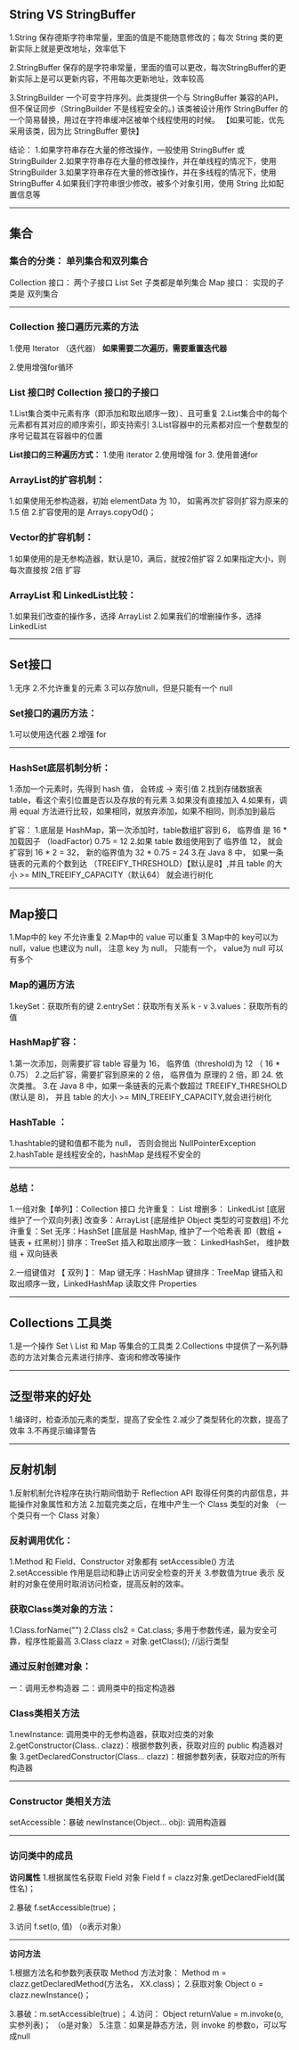 ## String 	VS 	StringBuffer

1.String 保存德斯字符串常量，里面的值是不能随意修改的；每次 String 类的更新实际上就是更改地址，效率低下

2.StringBuffer 保存的是字符串常量，里面的值可以更改，每次StringBuffer的更新实际上是可以更新内容，不用每次更新地址，效率较高

3.StringBuilder 一个可变字符序列。此类提供一个与 StringBuffer 兼容的API， 但不保证同步（StringBuilder 不是线程安全的。) 该类被设计用作 StringBuffer 的一个简易替换，用过在字符串缓冲区被单个线程使用的时候。 
【如果可能，优先采用该类，因为比 StringBuffer 要快】



结论：
1.如果字符串存在大量的修改操作，一般使用 StringBuffer 或 StringBuilder
2.如果字符串存在大量的修改操作，并在单线程的情况下，使用 StringBuilder
3.如果字符串存在大量的修改操作，并在多线程的情况下，使用 StringBuffer
4.如果我们字符串很少修改，被多个对象引用，使用 String 比如配置信息等

---

## 集合

### 集合的分类：	单列集合和双列集合

Collection 接口：	两个子接口 List	Set	子类都是单列集合
Map 接口： 实现的子类是 双列集合 

---

### Collection 接口遍历元素的方法 

1.使用 Iterator （迭代器）
**如果需要二次遍历，需要重置迭代器**

2.使用增强for循环



### List 接口时 Collection 接口的子接口 

1.List集合类中元素有序（即添加和取出顺序一致）、且可重复
2.List集合中的每个元素都有其对应的顺序索引，即支持索引
3.List容器中的元素都对应一个整数型的序号记载其在容器中的位置



**List接口的三种遍历方式：**
1.使用 iterator	2.使用增强 for	3. 使用普通for



### **ArrayList的扩容机制**：

1.如果使用无参构造器，初始 elementData 为 10， 如需再次扩容则扩容为原来的 1.5 倍
2.扩容使用的是 Arrays.copyOd()；



### Vector的扩容机制：

1.如果使用的是无参构造器，默认是10，满后，就按2倍扩容
2.如果指定大小，则每次直接按 2倍 扩容

### ArrayList 和 LinkedList比较：

1.如果我们改查的操作多，选择 ArrayList
2.如果我们的增删操作多，选择 LinkedList

---

## Set接口

1.无序
2.不允许重复的元素
3.可以存放null，但是只能有一个 null

### Set接口的遍历方法：

1.可以使用迭代器
2.增强 for

---



### **HashSet底层机制分析**：

1.添加一个元素时，先得到 hash 值， 会转成  -> 索引值
2.找到存储数据表 table，看这个索引位置是否以及存放的有元素
3.如果没有直接加入
4.如果有，调用 equal 方法进行比较，如果相同，就放弃添加，如果不相同，则添加到最后

扩容：
1.底层是 HashMap，第一次添加时，table数组扩容到 6， 临界值 是 16 * 加载因子 （loadFactor) 0.75 = 12
2.如果 table 数组使用到了 临界值 12， 就会扩容到 16 * 2 = 32， 新的临界值为 32 * 0.75 = 24
3.在 Java 8 中， 如果一条链表的元素的个数到达 （TREEIFY_THRESHOLD）【默认是8】,并且 table 的大小 >= MIN_TREEIFY_CAPACITY（默认64） 就会进行树化

---



## Map接口

1.Map中的 key 不允许重复
2.Map中的 value 可以重复
3.Map中的 key可以为 null，value 也建议为 null， 注意 key 为 null， 只能有一个， value为 null 可以有多个

### Map的遍历方法

1.keySet：获取所有的键
2.entrySet：获取所有关系 k - v
3.values：获取所有的值

### HashMap扩容：

1.第一次添加，则需要扩容 table 容量为 16， 临界值（threshold)为 12 （ 16 * 0.75）
2.之后扩容，需要扩容到原来的 2 倍， 临界值为 原理的 2 倍，即 24. 依次类推。
3.在 Java 8 中，如果一条链表的元素个数超过 TREEIFY_THRESHOLD (默认是 8)， 并且 table 的大小 >= MIN_TREEIFY_CAPACITY,就会进行树化

### HashTable ：

1.hashtable的键和值都不能为 null， 否则会抛出 NullPointerException
2.hashTable 是线程安全的，hashMap 是线程不安全的

---

### 总结：

1.一组对象【单列】：Collection 接口
允许重复： List
			增删多： LinkedList [底层维护了一个双向列表]
			改查多：ArrayList [底层维护 Object 类型的可变数组]
不允许重复：Set
			无序：HashSet [底层是 HashMap, 维护了一个哈希表 即（数组 + 链表 + 红黑树）]
			排序：TreeSet
			插入和取出顺序一致： LinkedHashSet， 维护数组 + 双向链表

2.一组键值对 【 双列 】： Map
			键无序：HashMap 
			键排序：TreeMap
			键插入和取出顺序一致，LinkedHashMap
			读取文件 Properties

---



## Collections	工具类

1.是一个操作 Set \ List 和 Map 等集合的工具类
2.Collections 中提供了一系列静态的方法对集合元素进行排序、查询和修改等操作

---



## 泛型带来的好处

1.编译时，检查添加元素的类型，提高了安全性
2.减少了类型转化的次数，提高了效率
3.不再提示编译警告

---

## 反射机制

1.反射机制允许程序在执行期间借助于 Reflection API 取得任何类的内部信息，并能操作对象属性和方法
2.加载完类之后，在堆中产生一个 Class 类型的对象 （一个类只有一个 Class 对象）

### 反射调用优化：

1.Method 和 Field、Constructor 对象都有 setAccessible() 方法
2.setAccessible 作用是启动和静止访问安全检查的开关
3.参数值为true 表示 反射的对象在使用时取消访问检查，提高反射的效率。

### 获取Class类对象的方法：

1.Class.forName("")
2.Class cls2 = Cat.class;	多用于参数传递，最为安全可靠，程序性能最高
3.Class clazz = 对象.getClass();	//运行类型

### 通过反射创建对象：

一：调用无参构造器
二：调用类中的指定构造器

### Class类相关方法

1.newInstance: 调用类中的无参构造器，获取对应类的对象
2.getConstructor(Class.. clazz)：根据参数列表，获取对应的 public 构造器对象
3.getDeclaredConstructor(Class... clazz)：根据参数列表，获取对应的所有构造器

---

### Constructor 类相关方法

setAccessible：暴破
newInstance(Object... obj): 调用构造器

---

### 访问类中的成员

**访问属性**
1.根据属性名获取 Field 对象
Field f = clazz对象.getDeclaredField(属性名)；

2.暴破 f.setAccessible(true)；

3.访问
f.set(o, 值)	（o表示对象）

---

**访问方法**

1.根据方法名和参数列表获取 Method 方法对象： Method m = clazz.getDeclaredMethod(方法名， XX.class)；
2.获取对象	Object o = clazz.newInstance()；

3.暴破：m.setAccessible(true)；
4.访问： Object returnValue = m.invoke(o, 实参列表)；	（o是对象）
5.注意：如果是静态方法，则 invoke 的参数o，可以写成null